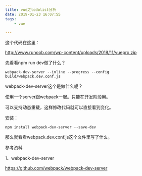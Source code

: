 ```yaml
---
title: vue之todolist分析
date: 2019-01-23 16:07:55
tags:
	- vue

---
```




这个代码在这里：

http://www.runoob.com/wp-content/uploads/2018/11/vuepro.zip

先看看npm run dev做了什么？

```
webpack-dev-server --inline --progress --config build/webpack.dev.conf.js
```



webpack-dev-server这个是做什么呢？

使用一个server跟webpack一起。只能在开发阶段用。

可以支持动态重载，这样修改代码就可以直接看到变化。

安装：

```
npm install webpack-dev-server --save-dev
```

那么就看看webpack.dev.conf.js这个文件里写了什么。





参考资料

1、webpack-dev-server

https://github.com/webpack/webpack-dev-server
